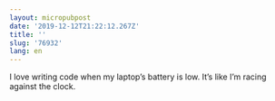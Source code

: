 ```yaml
---
layout: micropubpost
date: '2019-12-12T21:22:12.267Z'
title: ''
slug: '76932'
lang: en
---
```

I love writing code when my laptop’s battery is low. It’s like I’m racing against the clock.
